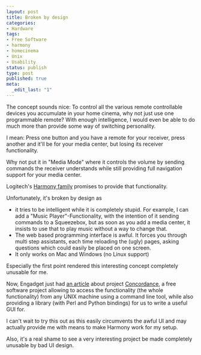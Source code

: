 ```yaml
---
layout: post
title: Broken by design
categories:
- Hardware
tags:
- Free Software
- harmony
- homecinema
- Unix
- Usability
status: publish
type: post
published: true
meta:
  _edit_last: "1"
---
```

The concept sounds nice: To control all the various remote controllable devices you accumulate in your home cinema, why not just use one programmable remote? With enough intelligence, I would even be able to do much more than provide some way of switching personality.

I mean: Press one button and you have a remote for your receiver, press another and it'll be for your media center, but losing its receiver functionality.

Why not put it in "Media Mode" where it controls the volume by sending commands the receiver understands while still providing full navigation support for your media center.

Logitech's <a href="http://www.logitech.com/index.cfm/remotes/universal_remotes">Harmony family</a> promises to provide that functionality.

Unfortunately, it's broken by design as
<ul>
	<li>it tries to be intelligent while it is completely stupid. For example, I can add a "Music Player"-Functionality, with the intention of it sending commands to a Squeezebox, but as soon as you add a media center, it insists to use that to play music without a way to change that.</li>
	<li>The web based programming interface is awful. It forces you through multi step assistants, each time reloading the (ugly) pages, asking questions which could easily be placed on one screen.</li>
	<li>It only works on Mac and Windows (no Linux support)</li>
</ul>
Especially the first point rendered this interesting concept completely unusable for me.

Now, Engadget just had <a href="http://www.engadget.com/2008/05/05/concordance-enables-logitech-harmony-programming-in-unix-linux/">an article</a> about project <a href="http://www.phildev.net/harmony/">Concordance</a>, a free software project allowing to access the functionality (the whole functionality) from any UNIX machine using a command line tool, while also providing a library (with Perl and Python bindings) for us to write a useful GUI for.

I can't wait to try this out as this easily circumvents the awful UI and may actually provide me with means to make Harmony work for my setup.

Also, it's a real shame to see a very interesting project be made completely unusable by bad UI design.
